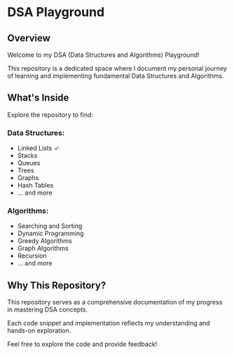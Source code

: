 # DSA Playground

## Overview

Welcome to my DSA (Data Structures and Algorithms) Playground! 

This repository is a dedicated space where I document my personal journey of learning and implementing fundamental Data Structures and Algorithms.

## What's Inside

Explore the repository to find:

### Data Structures:

- Linked Lists ✓
- Stacks
- Queues
- Trees
- Graphs
- Hash Tables
- ... and more

### Algorithms:

- Searching and Sorting
- Dynamic Programming
- Greedy Algorithms
- Graph Algorithms
- Recursion
- ... and more

## Why This Repository?

This repository serves as a comprehensive documentation of my progress in mastering DSA concepts. 

Each code snippet and implementation reflects my understanding and hands-on exploration.

Feel free to explore the code and provide feedback!

